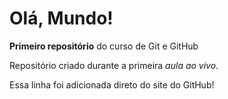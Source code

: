 # Olá, Mundo!

 **Primeiro repositório** do curso de Git e GitHub

 Repositório criado durante a primeira *aula ao vivo*.
 
 Essa linha foi adicionada direto do site do GitHub!
